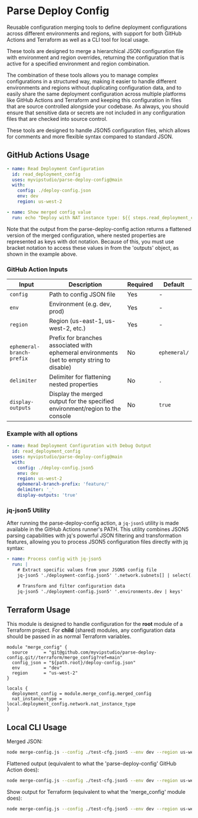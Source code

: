 # Parse Deploy Config

Reusable configuration merging tools to define deployment configurations across different environments and regions, with
support for both GitHub Actions and Terraform as well as a CLI tool for local usage.

These tools are designed to merge a hierarchical JSON configuration file with environment and region overrides,
returning the configuration that is active for a specified environment and region combination.

The combination of these tools allows you to manage complex configurations in a structured way, making it easier to
handle different environments and regions without duplicating configuration data, and to easily share the same
deployment configuration across multiple platforms like GitHub Actions and Terraform and keeping this configuration
in files that are source controlled alongside your codebase. As always, you should ensure that sensitive data or secrets
are not included in any configuration files that are checked into source control.

These tools are designed to handle JSON5 configuration files, which allows for comments and more flexible syntax
compared to standard JSON.


## GitHub Actions Usage

```yaml
- name: Read Deployment Configuration
  id: read_deployment_config
  uses: myvipstudio/parse-deploy-config@main
  with:
    config: ./deploy-config.json
    env: dev
    region: us-west-2

- name: Show merged config value
  run: echo "Deploy with NAT instance type: ${{ steps.read_deployment_config.outputs['network.nat_instance_type'] }}"
```

Note that the output from the parse-deploy-config action returns a flattened version of the merged configuration, where
nested properties are represented as keys with dot notation. Because of this, you must use bracket notation to access
these values in from the 'outputs' object, as shown in the example above.

### GitHub Action Inputs

| Input                     | Description                                                                                     | Required | Default      |
|---------------------------|-------------------------------------------------------------------------------------------------|----------|--------------|
| `config`                  | Path to config JSON file                                                                        | Yes      | -            |
| `env`                     | Environment (e.g. dev, prod)                                                                    | Yes      | -            |
| `region`                  | Region (us-east-1, us-west-2, etc.)                                                             | Yes      | -            |
| `ephemeral-branch-prefix` | Prefix for branches associated with ephemeral environments (set to empty string to disable)     | No       | `ephemeral/` |
| `delimiter`               | Delimiter for flattening nested properties                                                      | No       | `.`          |
| `display-outputs`         | Display the merged output for the specified environment/region to the console                   | No       | `true`       |

### Example with all options

```yaml
- name: Read Deployment Configuration with Debug Output
  id: read_deployment_config
  uses: myvipstudio/parse-deploy-config@main
  with:
    config: ./deploy-config.json5
    env: dev
    region: us-west-2
    ephemeral-branch-prefix: 'feature/'
    delimiter: '_'
    display-outputs: 'true'
```

### jq-json5 Utility

After running the parse-deploy-config action, a `jq-json5` utility is made available in the GitHub Actions runner's PATH.
This utility combines JSON5 parsing capabilities with jq's powerful JSON filtering and transformation features, allowing
you to process JSON5 configuration files directly with jq syntax:

```yaml
- name: Process config with jq-json5
  run: |
    # Extract specific values from your JSON5 config file
    jq-json5 './deployment-config.json5' '.network.subnets[] | select(.type == "public")'

    # Transform and filter configuration data
    jq-json5 './deployment-config.json5' '.environments.dev | keys'
```


## Terraform Usage

This module is designed to handle configuration for the **root** module of a Terraform project. For **child** (shared)
modules, any configuration data should be passed in as normal Terraform variables.

```hcl
module "merge_config" {
  source      = "git@github.com/myvipstudio/parse-deploy-config.git//terraform/merge_config?ref=main"
  config_json = "${path.root}/deploy-config.json"
  env         = "dev"
  region      = "us-west-2"
}

locals {
  deployment_config = module.merge_config.merged_config
  nat_instance_type = local.deployment_config.network.nat_instance_type
}
```


## Local CLI Usage

Merged JSON:
```sh
node merge-config.js --config ./test-cfg.json5 --env dev --region us-west-2 --output json
```

Flattened output (equivalent to what the 'parse-deploy-config' GitHub Action does):
```sh
node merge-config.js --config ./test-cfg.json5 --env dev --region us-west-2 --output flatten
```

Show output for Terraform (equivalent to what the 'merge_config' module does):
```sh
node merge-config.js --config ./test-cfg.json5 --env dev --region us-west-2 --output json --terraform
```

